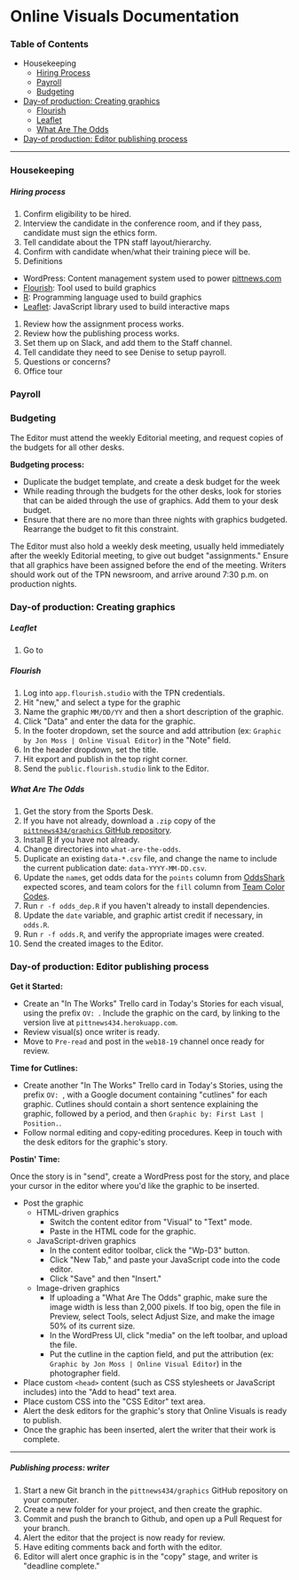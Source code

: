 # Online Visuals Documentation

### Table of Contents

- Housekeeping
  - [Hiring Process](#hiring-process)
  - [Payroll]()
  - [Budgeting](#budgeting) 
- [Day-of production: Creating graphics](#day-of-production-creating-graphics)
  - [Flourish](#flourish)
  - [Leaflet](#leaflet)
  - [What Are The Odds](#what-are-the-odds)
- [Day-of production: Editor publishing process](#day-of-production-editor-publishing-process)

---

### Housekeeping

##### Hiring process

1. Confirm eligibility to be hired.
1. Interview the candidate in the conference room, and if they pass,
   candidate must sign the ethics form.
1. Tell candidate about the TPN staff layout/hierarchy.
1. Confirm with candidate when/what their training piece will be.
1. Definitions
  - WordPress: Content management system used to power
    [pittnews.com](https://pittnews.com/)
  - [Flourish](https://flourish.studio/): Tool used to build graphics
  - [R](https://www.r-project.org/): Programming language used to build
    graphics
  - [Leaflet](https://leafletjs.com/): JavaScript library used to build
    interactive maps
1. Review how the assignment process works.
1. Review how the publishing process works.
1. Set them up on Slack, and add them to the Staff channel.
1. Tell candidate they need to see Denise to setup payroll.
1. Questions or concerns?
1. Office tour

### Payroll

### Budgeting

The Editor must attend the weekly Editorial meeting, and request copies of the budgets for all other desks.

**Budgeting process:**

- Duplicate the budget template, and create a desk budget for the week
- While reading through the budgets for the other desks, look for stories that can be aided through the use of graphics. Add them to your desk budget.
- Ensure that there are no more than three nights with graphics budgeted. Rearrange the budget to fit this constraint.

The Editor must also hold a weekly desk meeting, usually held immediately after the weekly Editorial meeting, to give out budget "assignments." Ensure that all graphics have been assigned before the end of the meeting. Writers should work out of the TPN newsroom, and arrive around 7:30 p.m. on production nights.

### Day-of production: Creating graphics

##### Leaflet

1. Go to 

##### Flourish

1. Log into `app.flourish.studio` with the TPN credentials.
1. Hit "new," and select a type for the graphic
1. Name the graphic `MM/DD/YY` and then a short description of the graphic.
1. Click "Data" and enter the data for the graphic.
1. In the footer dropdown, set the source and add attribution (ex: `Graphic by Jon Moss | Online Visual Editor`) in the "Note" field.
1. In the header dropdown, set the title.
1. Hit export and publish in the top right corner.
1. Send the `public.flourish.studio` link to the Editor.

##### What Are The Odds

1. Get the story from the Sports Desk.
1. If you have not already, download a `.zip` copy of the [`pittnews434/graphics` GitHub repository](https://github.com/pittnews434/graphics).
1. Install [R](https://wwww.r-project.org) if you have not already.
1. Change directories into `what-are-the-odds`.
1. Duplicate an existing `data-*.csv` file, and change the name to include the current publication date: `data-YYYY-MM-DD.csv`.
1. Update the `name`s, get odds data for the `points` column from [OddsShark](https://www.oddsshark.com/) expected scores, and team colors for the `fill` column from [Team Color Codes](https://teamcolorcodes.com/).
1. Run `r -f odds_dep.R` if you haven't already to install dependencies.
1. Update the `date` variable, and graphic artist credit if necessary, in `odds.R`.
1. Run `r -f odds.R`, and verify the appropriate images were created.
1. Send the created images to the Editor.

### Day-of production: Editor publishing process

**Get it Started:**

- Create an "In The Works" Trello card in Today's Stories for each
   visual, using the prefix `OV: `. Include the graphic on the card, by
linking to the version live at `pittnews434.herokuapp.com`.
- Review visual(s) once writer is ready.
- Move to `Pre-read` and post in the `web18-19` channel once ready for review.

**Time for Cutlines:**
- Create another "In The Works" Trello card in Today's Stories, using the
   prefix `OV: `, with a Google document containing "cutlines" for each graphic.
   Cutlines should contain a short sentence explaining the graphic,
followed by a period, and then `Graphic by: First Last | Position.`.
- Follow normal editing and copy-editing procedures. Keep in touch with
   the desk editors for the graphic's story.

**Postin' Time:**

Once the story is in "send", create a WordPress post for the story, and place your cursor in the editor where you'd like the graphic to be inserted.

- Post the graphic
  - HTML-driven graphics
    - Switch the content editor from "Visual" to "Text" mode.
    - Paste in the HTML code for the graphic.
  - JavaScript-driven graphics
    - In the content editor toolbar, click the "Wp-D3" button.
    - Click "New Tab," and paste your JavaScript code into the code editor.
    - Click "Save" and then "Insert."
  - Image-driven graphics
    - If uploading a "What Are The Odds" graphic, make sure the image width is less than 2,000 pixels. If too big, open the file in Preview, select Tools, select Adjust Size, and make the image 50% of its current size.
    - In the WordPress UI, click "media" on the left toolbar, and upload the file.
    - Put the cutline in the caption field, and put the attribution (ex: `Graphic by Jon Moss | Online Visual Editor`) in the photographer field.
- Place custom `<head>` content (such as CSS stylesheets or JavaScript
   includes) into the "Add to head" text area.
- Place custom CSS into the "CSS Editor" text area.
- Alert the desk editors for the graphic's story that Online Visuals is
   ready to publish.
- Once the graphic has been inserted, alert the writer that their work is complete.

---

##### Publishing process: writer

1. Start a new Git branch in the `pittnews434/graphics` GitHub
   repository on your computer.
1. Create a new folder for your project, and then create the graphic.
1. Commit and push the branch to Github, and open up a Pull Request for
   your branch.
1. Alert the editor that the project is now ready for review.
1. Have editing comments back and forth with the editor.
1. Editor will alert once graphic is in the "copy" stage, and writer is
   "deadline complete."
